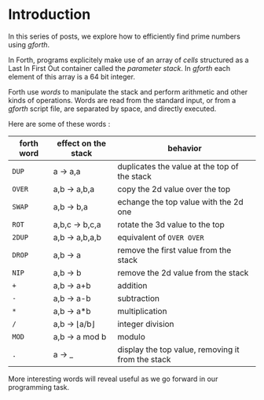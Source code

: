 # Introduction

In this series of posts, we explore how to efficiently find prime numbers using _gforth_.

In Forth, programs explicitely make use of an array of _cells_ structured as a Last In First Out container called the _parameter stack_. In _gforth_ each element of this array is a 64 bit integer.

Forth use _words_ to manipulate the stack and perform arithmetic and other kinds of operations. Words are read from the standard input, or from a _gforth_ script file, are separated by space, and directly executed.

Here are some of these words :

| forth word | effect on the stack | behavior |
| ---------- | ------------------- | -------- |
| `DUP` | a → a,a  | duplicates the value at the top of the stack |
| `OVER` | a,b → a,b,a  | copy the 2d value over the top |
| `SWAP` | a,b → b,a  | echange the top value with the 2d one |
| `ROT` | a,b,c → b,c,a  | rotate the 3d value to the top |
| `2DUP` | a,b → a,b,a,b  | equivalent of `OVER OVER` |
| `DROP` | a,b → a  | remove the first value from the stack |
| `NIP` | a,b → b  | remove the 2d value from the stack |
| `+` | a,b → a+b  | addition |
| `-` | a,b → a-b  | subtraction |
| `*` | a,b → a*b  | multiplication |
| `/` | a,b → ⌊a/b⌋ | integer division |
| `MOD` | a,b → a mod b  | modulo|
| `.` | a → _ | display the top value, removing it from the stack |

More interesting words will reveal useful as we go forward in our programming task.
